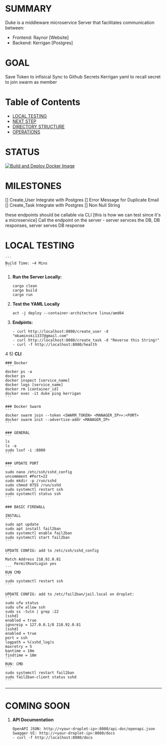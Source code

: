 # SUMMARY

Duke is a middleware microservice Server that facilitates communication between:

- Frontend: Raynor [Website]
- Backend: Kerrigan [Postgres]

# GOAL

Save Token to infisical
Sync to Github Secrets
Kerrigan yaml to recall secret to join swarm as member

# Table of Contents

- [LOCAL TESTING](#local-testing)
- [NEXT STEP](#next-step)
- [DIRECTORY STRUCTURE](#directory-structure)
- [OPERATIONS](#operations)

# STATUS

[![Build and Deploy Docker Image](https://github.com/Knowvus/Duke_rs/actions/workflows/deploy.yml/badge.svg)](https://github.com/Knowvus/Duke_rs/actions/workflows/deploy.yml)

# MILESTONES

[] Create_User Integrate with Postgres
   [] Error Message for Duplicate Email
[] Create_Task Integrate with Postgres
   [] Non Null String

these endpoints should be callable via CLI [this is how we can test since it's a microservice]
Call the endpoint on the server - server servces the DB, DB responses, server serves DB response

# LOCAL TESTING
    ```
    Build Time: ~4 Mins
    ```

1) **Run the Server Locally:**
    ```
    cargo clean
    cargo build
    cargo run
    ```

2) **Test the YAML Locally**
    ```
    act -j deploy --container-architecture linux/amd64
    ```

2) **Endpints:**
    ```
    - curl http://localhost:8080/create_user -d "mkaminski1337@gmail.com"
    - curl http://localhost:8080/create_task -d "Reverse this String!"
    - curl -f http://localhost:8080/health
    ```
4
5) **CLI**

    ### Docker
     ```
    docker ps -a
    docker ps
    docker inspect [service_name]
    docker logs [service_name]
    docker rm [container_id]
    docker exec -it duke ping kerrigan
    ```

    ### Docker Swarm
    ```
    docker swarm join --token <SWARM_TOKEN> <MANAGER_IP>>:<PORT>
    docker swarm init --advertise-addr <MANAGER_IP>
    ```

    ### GENERAL
    ```
    ls
    ls -a
    sudo lsof -i :8080
    ```

    ### UPDATE PORT
    ```
    sudo nano /etc/ssh/sshd_config
    uncommment #Port=22
    sudo mkdir -p /run/sshd
    sudo chmod 0755 /run/sshd
    sudo systemctl restart ssh
    sudo systemctl status ssh
    ```

    ### BASIC FIREWALL

    INSTALL
    ```
    sudo apt update
    sudo apt install fail2ban
    sudo systemctl enable fail2ban
    sudo systemctl start fail2ban
    ```

    UPDATE CONFIG: add to /etc/ssh/sshd_config
    ```
    Match Address 218.92.0.81
        PermitRootLogin yes
    ```
    RUN CMD
    ```
    sudo systemctl restart ssh
    ```

    UPDATE CONFIG: add to /etc/fail2ban/jail.local on droplet:
    ```
    sudo ufw status
    sudo ufw allow ssh
    sudo ss -tuln | grep :22
    [sshd]
    enabled = true
    ignoreip = 127.0.0.1/8 218.92.0.81
    [sshd]
    enabled = true
    port = ssh
    logpath = %(sshd_log)s
    maxretry = 5
    bantime = 10m
    findtime = 10m
    ```
    RUN: CMD
    ```
    sudo systemctl restart fail2ban
    sudo fail2ban-client status sshd
    ```

---

# COMING SOON

1) **API Documentation**
    ```
    OpenAPI JSON: http://<your-droplet-ip>:8080/api-doc/openapi.json
    Swagger UI: http://<your-droplet-ip>:8080/docs
    - curl -f http://localhost:8080/docs
 
    ```
   